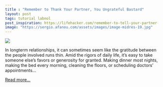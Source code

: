 ```yaml
---
title : "Remember to Thank Your Partner, You Ungrateful Bastard"
layout: post
tags: tutorial labnol
post_inspiration: https://lifehacker.com/remember-to-tell-your-partner-thank-you-you-ungrateful-1846612305
image: "https://sergio.afanou.com/assets/images/image-midres-19.jpg"
---
```


<img src="https://i.kinja-img.com/gawker-media/image/upload/s--JZcFwVAC--/c_fit,fl_progressive,q_80,w_636/htglh4oppbdsqnaheqmv.jpg" /><p>In longterm relationships, it can sometimes seem like the gratitude between the people involved runs thin. Amid the rigors of daily life, it’s easy to take someone else’s favors or generosity for granted. Making dinner most nights, making the bed every morning, cleaning the floors, or scheduling doctors’ appointments…</p><p><a href="https://lifehacker.com/remember-to-tell-your-partner-thank-you-you-ungrateful-1846612305">Read more...</a></p>